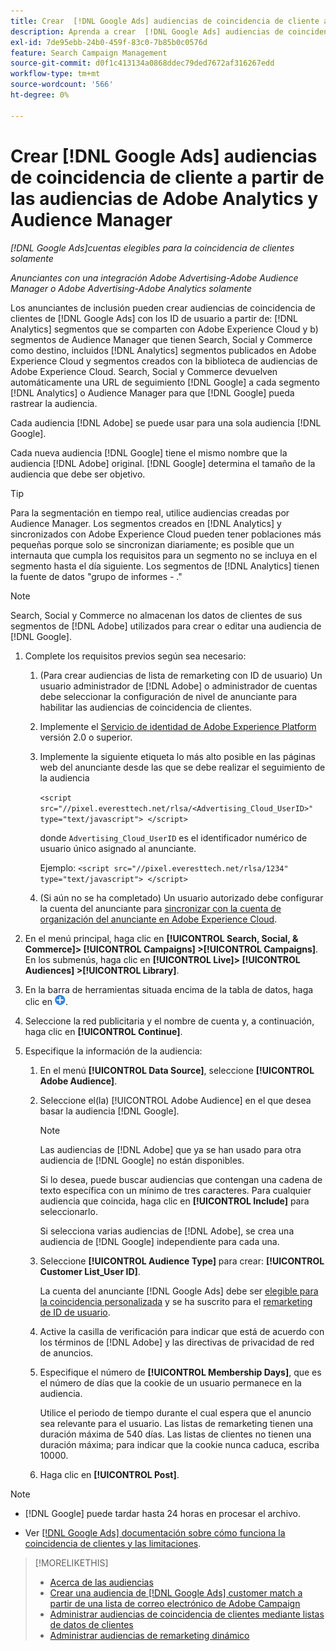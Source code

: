 ```yaml
---
title: Crear  [!DNL Google Ads] audiencias de coincidencia de cliente a partir de [!DNL Adobe] audiencias
description: Aprenda a crear  [!DNL Google Ads] audiencias de coincidencia de cliente a partir de las audiencias existentes de Adobe Analytics y Audience Manager.
exl-id: 7de95ebb-24b0-459f-83c0-7b85b0c0576d
feature: Search Campaign Management
source-git-commit: d0f1c413134a0868ddec79ded7672af316267edd
workflow-type: tm+mt
source-wordcount: '566'
ht-degree: 0%

---
```


# Crear [!DNL Google Ads] audiencias de coincidencia de cliente a partir de las audiencias de Adobe Analytics y Audience Manager

*[!DNL Google Ads]cuentas elegibles para la coincidencia de clientes solamente*

*Anunciantes con una integración Adobe Advertising-Adobe Audience Manager o Adobe Advertising-Adobe Analytics solamente*

Los anunciantes de inclusión pueden crear audiencias de coincidencia de clientes de [!DNL Google Ads] con los ID de usuario a partir de: [!DNL Analytics] segmentos que se comparten con Adobe Experience Cloud y b) segmentos de Audience Manager que tienen Search, Social y Commerce como destino, incluidos [!DNL Analytics] segmentos publicados en Adobe Experience Cloud y segmentos creados con la biblioteca de audiencias de Adobe Experience Cloud. Search, Social y Commerce devuelven automáticamente una URL de seguimiento [!DNL Google] a cada segmento [!DNL Analytics] o Audience Manager para que [!DNL Google] pueda rastrear la audiencia.

Cada audiencia [!DNL Adobe] se puede usar para una sola audiencia [!DNL Google].

Cada nueva audiencia [!DNL Google] tiene el mismo nombre que la audiencia [!DNL Adobe] original. [!DNL Google] determina el tamaño de la audiencia que debe ser objetivo.

>[!TIP]
>
>Para la segmentación en tiempo real, utilice audiencias creadas por Audience Manager. Los segmentos creados en [!DNL Analytics] y sincronizados con Adobe Experience Cloud pueden tener poblaciones más pequeñas porque solo se sincronizan diariamente; es posible que un internauta que cumpla los requisitos para un segmento no se incluya en el segmento hasta el día siguiente. Los segmentos de [!DNL Analytics] tienen la fuente de datos &quot;grupo de informes - .&quot;

>[!NOTE]
>
>Search, Social y Commerce no almacenan los datos de clientes de sus segmentos de [!DNL Adobe] utilizados para crear o editar una audiencia de [!DNL Google].

1. Complete los requisitos previos según sea necesario:

   1. (Para crear audiencias de lista de remarketing con ID de usuario) Un usuario administrador de [!DNL Adobe] o administrador de cuentas debe seleccionar la configuración de nivel de anunciante para habilitar las audiencias de coincidencia de clientes.

   1. Implemente el [Servicio de identidad de Adobe Experience Platform](https://experienceleague.adobe.com/docs/id-service/using/home.html) versión 2.0 o superior.

   1. Implemente la siguiente etiqueta lo más alto posible en las páginas web del anunciante desde las que se debe realizar el seguimiento de la audiencia

      `<script src="//pixel.everesttech.net/rlsa/<Advertising_Cloud_UserID>" type="text/javascript"> </script>`

      donde `Advertising_Cloud_UserID` es el identificador numérico de usuario único asignado al anunciante.

      Ejemplo: `<script src="//pixel.everesttech.net/rlsa/1234" type="text/javascript"> </script>`

   1. (Si aún no se ha completado) Un usuario autorizado debe configurar la cuenta del anunciante para [sincronizar con la cuenta de organización del anunciante en Adobe Experience Cloud](/help/search-social-commerce/admin/sync-adobe-audiences.md).

1. En el menú principal, haga clic en **[!UICONTROL Search, Social, & Commerce]> [!UICONTROL Campaigns] >[!UICONTROL Campaigns]**. En los submenús, haga clic en **[!UICONTROL Live]> [!UICONTROL Audiences] >[!UICONTROL Library]**.

1. En la barra de herramientas situada encima de la tabla de datos, haga clic en ![Crear](/help/search-social-commerce/assets/add.png "Crear").

1. Seleccione la red publicitaria y el nombre de cuenta y, a continuación, haga clic en **[!UICONTROL Continue]**.

1. Especifique la información de la audiencia:

   1. En el menú **[!UICONTROL Data Source]**, seleccione **[!UICONTROL Adobe Audience]**.

   1. Seleccione el(la) [!UICONTROL Adobe Audience] en el que desea basar la audiencia [!DNL Google].

      >[!NOTE]
      >
      >Las audiencias de [!DNL Adobe] que ya se han usado para otra audiencia de [!DNL Google] no están disponibles.

      Si lo desea, puede buscar audiencias que contengan una cadena de texto específica con un mínimo de tres caracteres. Para cualquier audiencia que coincida, haga clic en **[!UICONTROL Include]** para seleccionarlo.

      Si selecciona varias audiencias de [!DNL Adobe], se crea una audiencia de [!DNL Google] independiente para cada una.

   1. Seleccione **[!UICONTROL Audience Type]** para crear: **[!UICONTROL Customer List_User ID]**.

      La cuenta del anunciante [!DNL Google Ads] debe ser [elegible para la coincidencia personalizada](https://support.google.com/adspolicy/answer/6299717) y se ha suscrito para el [remarketing de ID de usuario](https://support.google.com/google-ads/answer/9199250).

   1. Active la casilla de verificación para indicar que está de acuerdo con los términos de [!DNL Adobe] y las directivas de privacidad de red de anuncios.

   1. Especifique el número de **[!UICONTROL Membership Days]**, que es el número de días que la cookie de un usuario permanece en la audiencia.

      Utilice el periodo de tiempo durante el cual espera que el anuncio sea relevante para el usuario. Las listas de remarketing tienen una duración máxima de 540 días. Las listas de clientes no tienen una duración máxima; para indicar que la cookie nunca caduca, escriba 10000.

   1. Haga clic en **[!UICONTROL Post]**.

>[!NOTE]
>
>* [!DNL Google] puede tardar hasta 24 horas en procesar el archivo.
>
>* Ver [[!DNL Google Ads] documentación sobre cómo funciona la coincidencia de clientes y las limitaciones](https://support.google.com/displayvideo/answer/9539301).

>[!MORELIKETHIS]
>
>* [Acerca de las audiencias](audience-about.md)
>* [Crear una audiencia de  [!DNL Google Ads] customer match a partir de una lista de correo electrónico de Adobe Campaign](google-audience-from-campaign-email-list.md)
>* [Administrar audiencias de coincidencia de clientes mediante listas de datos de clientes](audience-from-customer-data-list.md)
>* [Administrar audiencias de remarketing dinámico](audience-dynamic-remarketing-manage.md)
